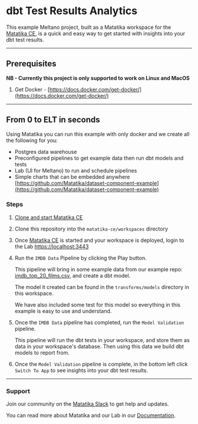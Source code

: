 # dbt Test Results Analytics

This example Meltano project, built as a Matatika workspace for the [Matatika CE](https://github.com/Matatika/matatika-ce), is a quick and easy way to get started with insights into your dbt test results.

---

## Prerequisites

**NB - Currently this project is only supported to work on Linux and MacOS**

1. Get Docker - [https://docs.docker.com/get-docker/](https://docs.docker.com/get-docker/)

---

## From 0 to ELT in seconds

Using Matatika you can run this example with only docker and we create all the following for you:
- Postgres data warehouse
- Preconfigured pipelines to get example data then run dbt models and tests
- Lab (UI for Meltano) to run and schedule pipelines
- Simple charts that can be embedded anywhere [https://github.com/Matatika/dataset-component-example](https://github.com/Matatika/dataset-component-example)

### Steps

1. [Clone and start Matatika CE](https://github.com/Matatika/matatika-ce#how-to-get-started)

2. Clone this repository into the `matatika-ce/workspaces` directory

3. Once [Matatika CE](https://github.com/Matatika/matatika-ce) is started and your workspace is deployed, login to the Lab [https://localhost:3443](https://localhost:3443)

4. Run the `IMDB Data` Pipeline by clicking the Play button.

    This pipeline will bring in some example data from our example repo: [imdb_top_20_films.csv](https://github.com/Matatika/matatika-examples/blob/master/example_adding_a_custom_data_source/imdb_top_20_films.csv), and create a dbt model. 

    The model it created can be found in the `transforms/models` directory in this workspace. 

    We have also included some test for this model so everything in this example is easy to use and understand.

5. Once the `IMDB Data` pipeline has completed, run the `Model Validation` pipeline.

    This pipeline will run the dbt tests in your workspace, and store them as data in your workspace's database. Then using this data we build dbt models to report from.

6. Once the `Model Validation` pipeline is complete, in the bottom left click `Switch To App` to see insights into your dbt test results.

---

### Support

Join our community on the [Matatika Slack](https://join.slack.com/t/matatika/shared_invite/zt-19n1bfokx-F31DNitTpSxWCFO2aFlgxg) to get help and updates.

You can read more about Matatika and our Lab in our [Documentation](https://www.matatika.com/docs/).
